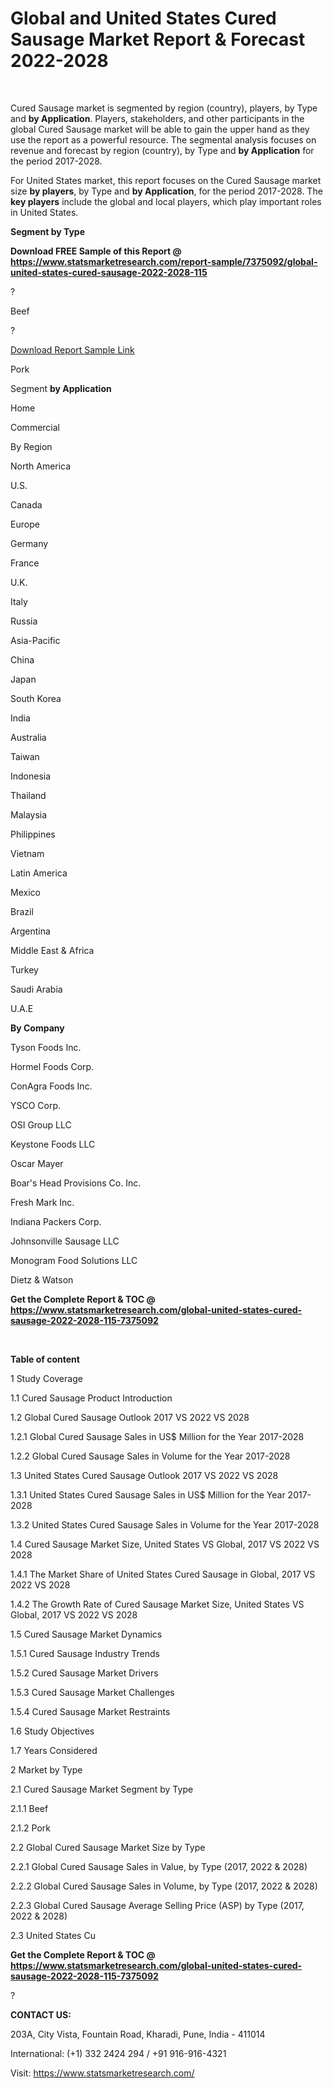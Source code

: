 <h1>Global and United States Cured Sausage Market Report & Forecast 2022-2028</h1><br/><p>Cured Sausage market is segmented by region (country), players, by Type and <strong>by Application</strong>. Players, stakeholders, and other participants in the global Cured Sausage market will be able to gain the upper hand as they use the report as a powerful resource. The segmental analysis focuses on revenue and forecast by region (country), by Type and <strong>by Application</strong> for the period 2017-2028.</p>
 
 
 
 <p>For United States market, this report focuses on the Cured Sausage market size <strong>by players</strong>, by Type and <strong>by Application</strong>, for the period 2017-2028. The <strong>key players</strong> include the global and local players, which play important roles in United States.</p>
 
 
 
 <p><strong>Segment by Type</strong></p>
 
 
 
 <div><b>Download FREE Sample of this Report @ <a href="https://www.statsmarketresearch.com/download-free-sample/7375092/global-united-states-cured-sausage-2022-2028-115">https://www.statsmarketresearch.com/report-sample/7375092/global-united-states-cured-sausage-2022-2028-115</a></b></div>
 
 
 
 <p>? </p>
 
 
 
 <p>Beef</p>
 
 
 
 <p>? </p>
 
 
 
 <p><a href="https://www.statsmarketresearch.com/download-free-sample/7375092/global-united-states-cured-sausage-2022-2028-115">Download Report Sample Link</a></p>
 
 
 
 <p>Pork</p>
 
 
 
 <p>Segment <strong>by Application</strong></p>
 
 
 
 <p>Home</p>
 
 
 
 <p>Commercial</p>
 
 
 
 <p>By Region</p>
 
 
 
 <p>North America</p>
 
 
 
 <p>U.S.</p>
 
 
 
 <p>Canada</p>
 
 
 
 <p>Europe</p>
 
 
 
 <p>Germany</p>
 
 
 
 <p>France</p>
 
 
 
 <p>U.K.</p>
 
 
 
 <p>Italy</p>
 
 
 
 <p>Russia</p>
 
 
 
 <p>Asia-Pacific</p>
 
 
 
 <p>China</p>
 
 
 
 <p>Japan</p>
 
 
 
 <p>South Korea</p>
 
 
 
 <p>India</p>
 
 
 
 <p>Australia</p>
 
 
 
 <p>Taiwan</p>
 
 
 
 <p>Indonesia</p>
 
 
 
 <p>Thailand</p>
 
 
 
 <p>Malaysia</p>
 
 
 
 <p>Philippines</p>
 
 
 
 <p>Vietnam</p>
 
 
 
 <p>Latin America</p>
 
 
 
 <p>Mexico</p>
 
 
 
 <p>Brazil</p>
 
 
 
 <p>Argentina</p>
 
 
 
 <p>Middle East & Africa</p>
 
 
 
 <p>Turkey</p>
 
 
 
 <p>Saudi Arabia</p>
 
 
 
 <p>U.A.E</p>
 
 
 
 <p><strong>By Company</strong></p>
 
 
 
 <p>Tyson Foods Inc.</p>
 
 
 
 <p>Hormel Foods Corp.</p>
 
 
 
 <p>ConAgra Foods Inc.</p>
 
 
 
 <p>YSCO Corp.</p>
 
 
 
 <p>OSI Group LLC</p>
 
 
 
 <p>Keystone Foods LLC</p>
 
 
 
 <p>Oscar Mayer</p>
 
 
 
 <p>Boar&#39;s Head Provisions Co. Inc.</p>
 
 
 
 <p>Fresh Mark Inc.</p>
 
 
 
 <p>Indiana Packers Corp.</p>
 
 
 
 <p>Johnsonville Sausage LLC</p>
 
 
 
 <p>Monogram Food Solutions LLC</p>
 
 
 
 <p>Dietz & Watson</p>
 
 
 
 <div><b>Get the Complete Report & TOC @ <a href="https://www.statsmarketresearch.com/global-united-states-cured-sausage-2022-2028-115-7375092">https://www.statsmarketresearch.com/global-united-states-cured-sausage-2022-2028-115-7375092</a></b></div>
 
 
 
 <p><br />
 
 <b>Table of content</b></p>
 
 
 
 <p>1 Study Coverage<br />
 
 1.1 Cured Sausage Product Introduction<br />
 
 1.2 Global Cured Sausage Outlook 2017 VS 2022 VS 2028<br />
 
 1.2.1 Global Cured Sausage Sales in US$ Million for the Year 2017-2028<br />
 
 1.2.2 Global Cured Sausage Sales in Volume for the Year 2017-2028<br />
 
 1.3 United States Cured Sausage Outlook 2017 VS 2022 VS 2028<br />
 
 1.3.1 United States Cured Sausage Sales in US$ Million for the Year 2017-2028<br />
 
 1.3.2 United States Cured Sausage Sales in Volume for the Year 2017-2028<br />
 
 1.4 Cured Sausage Market Size, United States VS Global, 2017 VS 2022 VS 2028<br />
 
 1.4.1 The Market Share of United States Cured Sausage in Global, 2017 VS 2022 VS 2028<br />
 
 1.4.2 The Growth Rate of Cured Sausage Market Size, United States VS Global, 2017 VS 2022 VS 2028<br />
 
 1.5 Cured Sausage Market Dynamics<br />
 
 1.5.1 Cured Sausage Industry Trends<br />
 
 1.5.2 Cured Sausage Market Drivers<br />
 
 1.5.3 Cured Sausage Market Challenges<br />
 
 1.5.4 Cured Sausage Market Restraints<br />
 
 1.6 Study Objectives<br />
 
 1.7 Years Considered<br />
 
 2 Market by Type<br />
 
 2.1 Cured Sausage Market Segment by Type<br />
 
 2.1.1 Beef<br />
 
 2.1.2 Pork<br />
 
 2.2 Global Cured Sausage Market Size by Type<br />
 
 2.2.1 Global Cured Sausage Sales in Value, by Type (2017, 2022 & 2028)<br />
 
 2.2.2 Global Cured Sausage Sales in Volume, by Type (2017, 2022 & 2028)<br />
 
 2.2.3 Global Cured Sausage Average Selling Price (ASP) by Type (2017, 2022 & 2028)<br />
 
 2.3 United States Cu</p>
 
 
 
 <div><b>Get the Complete Report & TOC @ <a href="https://www.statsmarketresearch.com/global-united-states-cured-sausage-2022-2028-115-7375092">https://www.statsmarketresearch.com/global-united-states-cured-sausage-2022-2028-115-7375092</a></b></div>
 
 
 
 <p>? </p>
 
 
 
 <p><b>CONTACT US:</b><br />
 
 203A, City Vista, Fountain Road, Kharadi, Pune, India - 411014<br />
 
 International: (+1) 332 2424 294 / +91 916-916-4321<br />
 
 Visit: <a href="https://www.statsmarketresearch.com/">https://www.statsmarketresearch.com/</a></p>